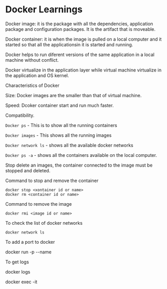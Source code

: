 # Docker Learnings

Docker image: it is the package with all the dependencies, application package and configuration packages. It is the artifact that is moveable.

Docker container: it is when the image is pulled on a local computer and it started so that all the applicationsin it is started and running.

Docker helps to run diferent versions of the same application in a local machine without conflict.

Docker virtualize in the application layer while virtual machine virtualize in the application and OS kernel.

Characteristics of Docker

> > > > > > > > > > > > > > > > > > > > > > > > > > > > > >

Size: Docker images are the smaller than that of virtual machine.

Speed: Dcoker container start and run much faster.

Compatibility.

`Docker ps` - This is to show all the running containers

`Docker images` - This shows all the running images

`Docker network ls` - shows all the available docker networks

`Docker ps -a` - shows all the containers available on the local computer.

Stop delete an images, the container connected to the image must be stopped and deleted.

Command to stop and remove the container

```
docker stop <xontainer id or name>
docker rm <container id or name>
```

Command to remove the image

```
docker rmi <image id or name>
```

To check the list of docker networks

`docker network ls`

To add a port to docker

docker run -p <port number> --name <name for container>

To get logs

docker logs <container id or name>

docker exec -it <container id or name>
